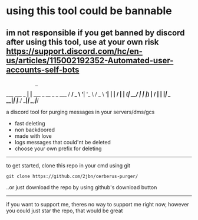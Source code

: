 # using this tool could be bannable 
im not responsible if you get banned by discord after using this tool, use at your own risk
https://support.discord.com/hc/en-us/articles/115002192352-Automated-user-accounts-self-bots
----
               _                         
  ___ ___ _ __| |__   ___ _ __ _   _ ___ 
 / __/ _ \ '__| '_ \ / _ \ '__| | | / __|
| (_|  __/ |  | |_) |  __/ |  | |_| \__ \
 \___\___|_|  |_.__/ \___|_|   \__,_|___/
 
 a discord tool for purging messages in your servers/dms/gcs
 
 - fast deleting
 - non backdoored
 - made with love
 - logs messages that could'nt be deleted
 - choose your own prefix for deleting
 
 ----
 to get started, clone this repo in your cmd using git 
 
 ```
 git clone https://github.com/2jbn/cerberus-purger/
 ```
 ..or just download the repo by using github's download button
 
 ----
 
if you want to support me, theres no way to support me right now, however you could just star the repo, that would be great
